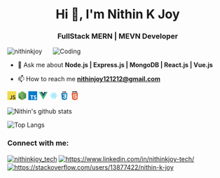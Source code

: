 <h1 align="center">Hi 👋, I'm Nithin K Joy</h1>
<h3 align="center">FullStack MERN | MEVN Developer</h3>
<img src="https://cdn.dribbble.com/users/1162077/screenshots/3848914/programmer.gif" align="right" width="400" alt="Coding">

<p align="left"> <img src="https://komarev.com/ghpvc/?username=nithinkjoy-tech&label=Profile%20views&color=0e75b6&style=flat" alt="nithinkjoy" /> </p>

- 💬 Ask me about **Node.js | Express.js | MongoDB | React.js | Vue.js**

- 📫 How to reach me **nithinjoy121212@gmail.com**

<code><img height="20" title="JavaScript" src="https://raw.githubusercontent.com/github/explore/80688e429a7d4ef2fca1e82350fe8e3517d3494d/topics/javascript/javascript.png"></code>
<code><img height="20" title="Node.js" src="https://raw.githubusercontent.com/github/explore/80688e429a7d4ef2fca1e82350fe8e3517d3494d/topics/nodejs/nodejs.png"></code>
<code><img height="20" title="TypeScript" src="https://raw.githubusercontent.com/github/explore/80688e429a7d4ef2fca1e82350fe8e3517d3494d/topics/typescript/typescript.png"></code>
<code><img height="20" title="Vue.js" src="https://raw.githubusercontent.com/github/explore/80688e429a7d4ef2fca1e82350fe8e3517d3494d/topics/vue/vue.png"></code>
<code><img height="20" title="React.js" src="https://raw.githubusercontent.com/github/explore/80688e429a7d4ef2fca1e82350fe8e3517d3494d/topics/react/react.png"></code>
<code><img height="20" title="CSS" src="https://raw.githubusercontent.com/github/explore/80688e429a7d4ef2fca1e82350fe8e3517d3494d/topics/css/css.png"></code>
<code><img height="20" title="HTML" src="https://raw.githubusercontent.com/github/explore/80688e429a7d4ef2fca1e82350fe8e3517d3494d/topics/html/html.png"></code>



![Nithin's github stats](https://github-readme-stats-git-masterrstaa-rickstaa.vercel.app/api?username=nithinkjoy-tech&show_icons=true&count_private=true)


![Top Langs](https://github-readme-stats-git-masterrstaa-rickstaa.vercel.app/api/top-langs/?username=nithinkjoy-tech&layout=compact)

<h3 align="left">Connect with me:</h3>
<p align="left">
  <a href="https://twitter.com/nithinkjoy_tech" target="blank"><img align="center" src="https://raw.githubusercontent.com/rahuldkjain/github-profile-readme-generator/master/src/images/icons/Social/twitter.svg" alt="nithinkjoy_tech" height="30" width="40" /></a>
<a href="https://www.linkedin.com/in/nithinkjoy-tech/" target="blank"><img align="center" src="https://raw.githubusercontent.com/rahuldkjain/github-profile-readme-generator/master/src/images/icons/Social/linked-in-alt.svg" alt="https://www.linkedin.com/in/nithinkjoy-tech/" height="30" width="40" /></a>
<a href="https://stackoverflow.com/users/13877422/nithin-k-joy" target="blank"><img align="center" src="https://raw.githubusercontent.com/rahuldkjain/github-profile-readme-generator/master/src/images/icons/Social/stack-overflow.svg" alt="https://stackoverflow.com/users/13877422/nithin-k-joy" height="30" width="40" /></a>
</p>

<!--START_SECTION:activity-->
